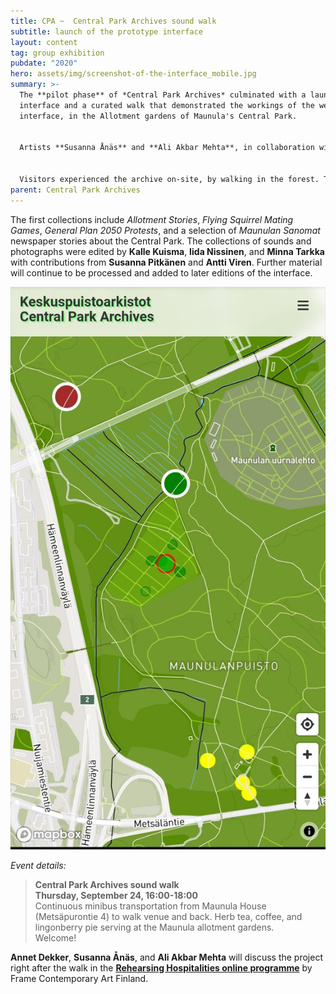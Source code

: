 ```yaml
---
title: CPA ~  Central Park Archives sound walk
subtitle: launch of the prototype interface
layout: content
tag: group exhibition
pubdate: "2020"
hero: assets/img/screenshot-of-the-interface_mobile.jpg
summary: >-
  The **pilot phase** of *Central Park Archives* culminated with a launch of the
  interface and a curated walk that demonstrated the workings of the website
  interface, in the Allotment gardens of Maunula's Central Park. 


  Artists **Susanna Ånäs** and **Ali Akbar Mehta**, in collaboration with **Arun Ganesh** from Mapbox and technical support from **Palash Mukhopadhyay**, developed a locative map interface as part of their **[M-cult Residency](https://aliakbarmehta.com/content/central-park-archives#central-park-archives-announcement)** in Maunula.


  Visitors experienced the archive on-site, by walking in the forest. Through the walk, the audience/participants explored the hybridised physical+digital space through stories, interviews, and ambient soundscapes presented as audio files, as well as photographs and archive documents. Through the website's "exploration mode" they found the mapped elements by following the increasing volume of the sounds as they grew nearer and other directions provided by the interface. With aerial photos from previous decades, the map interface also makes visible the geographical changes to the Park, the Maunula area, and its surroundings.
parent: Central Park Archives
---
```

The first collections include *Allotment Stories*, *Flying Squirrel Mating Games*, *General Plan 2050 Protests*, and a selection of *Maunulan Sanomat* newspaper stories about the Central Park. The collections of sounds and photographs were edited by **Kalle Kuisma**, **Iida Nissinen**, and **Minna Tarkka** with contributions from **Susanna Pitkänen** and **Antti Viren**. Further material will continue to be processed and added to later editions of the interface.

![](assets/img/screenshot-of-the-interface_mobile.jpg)

*Event details:*

> **Central Park Archives sound walk\
> Thursday, September 24, 16:00-18:00**\
> Continuous minibus transportation from Maunula House (Metsäpurontie 4) to walk venue and back. Herb tea, coffee, and lingonberry pie serving at the Maunula allotment gardens.\
> Welcome!

**Annet Dekker**, **Susanna Ånäs**, and **Ali Akbar Mehta** will discuss the project right after the walk in the **[Rehearsing Hospitalities online programme](https://www.m-cult.org/index.php/news/rehearsing-hospitalities-companion-ii-discussion-249)** by Frame Contemporary Art Finland.